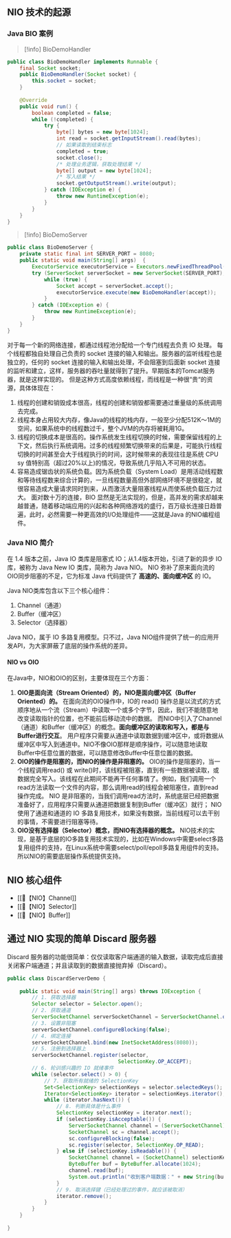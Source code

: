 ## NIO 技术的起源
### Java BIO 案例
>[!info] BioDemoHandler
```java
public class BioDemoHandler implements Runnable {  
    final Socket socket;  
    public BioDemoHandler(Socket socket) {  
        this.socket = socket;  
    }  
  
    @Override  
    public void run() {  
        boolean completed = false;  
        while (!completed) {  
            try {  
                byte[] bytes = new byte[1024];  
                int read = socket.getInputStream().read(bytes);  
                // 如果读取到结束标志  
                completed = true;  
                socket.close();  
                /* 处理业务逻辑，获取处理结果 */                
                byte[] output = new byte[1024];  
                /* 写入结果 */                
                socket.getOutputStream().write(output);  
            } catch (IOException e) {  
                throw new RuntimeException(e);  
            }  
        }  
    }  
}
```

>[!info] BioDemoServer
```java
public class BioDemoServer {  
    private static final int SERVER_PORT = 8080;  
    public static void main(String[] args)  {  
        ExecutorService executorService = Executors.newFixedThreadPool(16);  
        try (ServerSocket serverSocket = new ServerSocket(SERVER_PORT);){  
            while (true) {  
                Socket accept = serverSocket.accept();  
                executorService.execute(new BioDemoHandler(accept));  
            }  
        } catch (IOException e) {  
            throw new RuntimeException(e);  
        }  
    }  
}
```
对于每一个新的网络连接，都通过线程池分配给一个专门线程去负责 IO 处理。
每个线程都独自处理自己负责的 socket 连接的输入和输出。服务器的监听线程也是独立的，任何的 socket 连接的输入和输出处理，不会阻塞到后面新 socket 连接的监听和建立，这样，服务器的吞吐量就得到了提升。早期版本的Tomcat服务器，就是这样实现的。
但是这种方式高度依赖线程，而线程是一种很“贵“的资源，具体体现在：
1. 线程的创建和销毁成本很高，线程的创建和销毁都需要通过重量级的系统调用去完成。
2. 线程本身占用较大内存，像Java的线程的栈内存，一般至少分配512K～1M的空间，如果系统中的线程数过千，整个JVM的内存将被耗用1G。
3. 线程的切换成本是很高的。操作系统发生线程切换的时候，需要保留线程的上下文，然后执行系统调用。过多的线程频繁切换带来的后果是，可能执行线程切换的时间甚至会大于线程执行的时间，这时候带来的表现往往是系统 CPU sy 值特别高（超过20%以上)的情况，导致系统几乎陷入不可用的状态。
4. 容易造成锯齿状的系统负载。因为系统负载（System Load）是用活动线程数和等待线程数来综合计算的，一旦线程数量高但外部网络环境不是很稳定，就很容易造成大量请求同时到来，从而激活大量阻塞线程从而使系统负载压力过大。
面对数十万的连接，BIO 显然是无法实现的，但是，高并发的需求却越来越普通，随着移动端应用的兴起和各种网络游戏的盛行，百万级长连接日趋普遍，此时，必然需要一种更高效的I/O处理组件——这就是Java 的NIO编程组件。
### Java NIO 简介
在 1.4 版本之前，Java IO 类库是阻塞式 IO；从1.4版本开始，引进了新的异步 IO 库，被称为 Java New IO 类库，简称为 Java NIO。
NIO 弥补了原来面向流的OIO同步阻塞的不足，它为标准 Java 代码提供了 **高速的、面向缓冲区** 的 IO。

Java NIO类库包含以下三个核心组件：
1. Channel（通道）
2. Buffer（缓冲区）
3. Selector（选择器）

Java NIO，属于 IO 多路复用模型。只不过，Java NIO组件提供了统一的应用开发API，为大家屏蔽了底层的操作系统的差异。
#### NIO vs OIO
在Java中，NIO和OIO的区别，主要体现在三个方面：
1. **OIO是面向流（Stream Oriented）的，NIO是面向缓冲区（Buffer Oriented）的。**
	在面向流的OIO操作中，IO的 read() 操作总是以流式的方式顺序地从一个流（Stream）中读取一个或多个字节，因此，我们不能随意地改变读取指针的位置，也不能前后移动流中的数据。
	而NIO中引入了Channel（通道）和Buffer（缓冲区）的概念。**面向缓冲区的读取和写入，都是与Buffer进行交互**。
	用户程序只需要从通道中读取数据到缓冲区中，或将数据从缓冲区中写入到通道中。NIO不像OIO那样是顺序操作，可以随意地读取Buffer中任意位置的数据，可以随意修改Buffer中任意位置的数据。
2. **OIO的操作是阻塞的，而NIO的操作是非阻塞的。**
	OIO的操作是阻塞的，当一个线程调用read() 或 write()时，该线程被阻塞，直到有一些数据被读取，或数据完全写入。该线程在此期间不能再干任何事情了。例如，我们调用一个read方法读取一个文件的内容，那么调用read的线程会被阻塞住，直到read操作完成。
	NIO 是非阻塞的，当我们调用read方法时，系统底层已经把数据准备好了，应用程序只需要从通道把数据复制到Buffer（缓冲区）就行；
	NIO 使用了通道和通道的 IO 多路复用技术，如果没有数据，当前线程可以去干别的事情，不需要进行阻塞等待。
3. **OIO没有选择器（Selector）概念，而NIO有选择器的概念。**
	NIO技术的实现，是基于底层的IO多路复用技术实现的，比如在Windows中需要select多路复用组件的支持，在Linux系统中需要select/poll/epoll多路复用组件的支持。所以NIO的需要底层操作系统提供支持。

## NIO 核心组件
- [[🥨【NIO】Channel]]
- [[🦞【NIO】Selector]]
- [[🍌【NIO】Buffer]]

## 通过 NIO 实现的简单 Discard 服务器
Discard 服务器的功能很简单：仅仅读取客户端通道的输入数据，读取完成后直接关闭客户端通道；并且读取到的数据直接抛弃掉（Discard）。
```java
public class DiscardServerDemo {  
  
    public static void main(String[] args) throws IOException {  
        // 1. 获取选择器  
        Selector selector = Selector.open();  
        // 2. 获取通道  
        ServerSocketChannel serverSocketChannel = ServerSocketChannel.open();  
        // 3. 设置非阻塞  
        serverSocketChannel.configureBlocking(false);  
        // 4. 绑定连接  
        serverSocketChannel.bind(new InetSocketAddress(8080));  
        // 5. 注册到选择器上  
        serverSocketChannel.register(selector,  
                                    SelectionKey.OP_ACCEPT);  
        // 6. 轮训感兴趣的 IO 就绪事件  
        while (selector.select() > 0) {  
            // 7. 获取所有就绪的 SelectionKey            
            Set<SelectionKey> selectionKeys = selector.selectedKeys();  
            Iterator<SelectionKey> iterator = selectionKeys.iterator();  
            while (iterator.hasNext()) {  
                // 8. 判断具体是什么事件  
                SelectionKey selectionKey = iterator.next();  
                if (selectionKey.isAcceptable()) {  
                    ServerSocketChannel channel = (ServerSocketChannel) selectionKey.channel();  
                    SocketChannel sc = channel.accept();  
                    sc.configureBlocking(false);  
                    sc.register(selector, SelectionKey.OP_READ);  
                } else if (selectionKey.isReadable()) {  
                    SocketChannel channel = (SocketChannel) selectionKey.channel();  
                    ByteBuffer buf = ByteBuffer.allocate(1024);  
                    channel.read(buf);  
                    System.out.println("收到客户端数据：" + new String(buf.array()));  
                }  
                // 9. 取消选择键（已经处理过的事件，就应该被取消）  
                iterator.remove();  
            }  
        }  
    }  
  
}
```